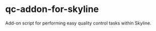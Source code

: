 qc-addon-for-skyline
====================

Add-on script for performing easy quality control tasks within Skyline.

